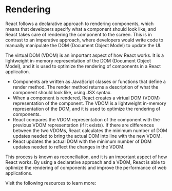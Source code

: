 # Rendering

React follows a declarative approach to rendering components, which means that developers specify what a component should look like, and React takes care of rendering the component to the screen. This is in contrast to an imperative approach, where developers would write code to manually manipulate the DOM (Document Object Model) to update the UI.

The virtual DOM (VDOM) is an important aspect of how React works. It is a lightweight in-memory representation of the DOM (Document Object Model), and it is used to optimize the rendering of components in a React application.

- Components are written as JavaScript classes or functions that define a render method. The render method returns a description of what the component should look like, using JSX syntax.
- When a component is rendered, React creates a virtual DOM (VDOM) representation of the component. The VDOM is a lightweight in-memory representation of the DOM, and it is used to optimize the rendering of components.
- React compares the VDOM representation of the component with the previous VDOM representation (if it exists). If there are differences between the two VDOMs, React calculates the minimum number of DOM updates needed to bring the actual DOM into line with the new VDOM.
- React updates the actual DOM with the minimum number of DOM updates needed to reflect the changes in the VDOM.

This process is known as reconciliation, and it is an important aspect of how React works. By using a declarative approach and a VDOM, React is able to optimize the rendering of components and improve the performance of web applications.

Visit the following resources to learn more: